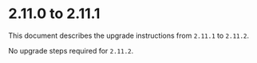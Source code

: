 # 2.11.0 to 2.11.1

This document describes the upgrade instructions from `2.11.1` to `2.11.2`.

No upgrade steps required for `2.11.2`.
